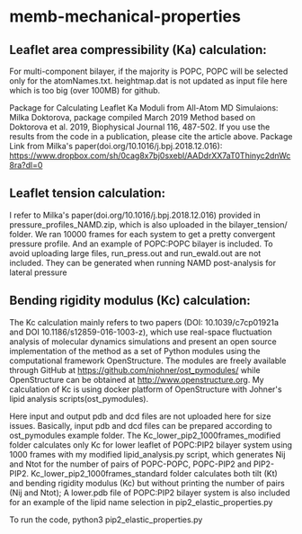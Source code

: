 # memb-mechanical-properties 


Leaflet area compressibility (Ka) calculation:
------------------------

For multi-component bilayer, if the majority is POPC, POPC will be selected only for the atomNames.txt. 
heightmap.dat is not updated as input file here which is too big (over 100MB) for github.

Package for Calculating Leaflet Ka Moduli from All-Atom MD Simulaions:
Milka Doktorova, package compiled March 2019
Method based on Doktorova et al. 2019, Biophysical Journal 116, 487-502.
If you use the results from the code in a publication, please cite the article above.
Package Link from Milka's paper(doi.org/10.1016/j.bpj.2018.12.016): https://www.dropbox.com/sh/0cag8x7bj0sxebl/AADdrXX7aT0Thinyc2dnWc8ra?dl=0



Leaflet tension calculation:
------------------------
I refer to Milka's paper(doi.org/10.1016/j.bpj.2018.12.016) provided in pressure_profiles_NAMD.zip, which is also uploaded in the bilayer_tension/ folder.
We ran 10000 frames for each system to get a pretty convergent pressure profile. And an example of POPC:POPC bilayer is included.
To avoid uploading large files, run_press.out and run_ewald.out are not included. They can be generated when running NAMD post-analysis for lateral pressure


Bending rigidity modulus (Kc) calculation:
------------------------
The Kc calculation mainly refers to two papers (DOI: 10.1039/c7cp01921a and DOI 10.1186/s12859-016-1003-z), which use real-space fluctuation analysis of molecular dynamics simulations and present an open source implementation of the method as a set of Python modules using the computational framework OpenStructure. The modules are freely available through GitHub at https://github.com/njohner/ost_pymodules/ while OpenStructure can be obtained at http://www.openstructure.org. My calculation of Kc is using docker platform of OpenStructure with Johner's lipid analysis scripts(ost_pymodules).

Here input and output pdb and dcd files are not uploaded here for size issues. Basically, input pdb and dcd files can be prepared according to ost_pymodules example folder. The Kc_lower_pip2_1000frames_modified folder calculates only Kc for lower leaflet of POPC:PIP2 bilayer system using 1000 frames with my modified lipid_analysis.py script, which generates Nij and Ntot for the number of pairs of POPC-POPC, POPC-PIP2 and PIP2-PIP2. Kc_lower_pip2_1000frames_standard folder calculates both tilt (Kt) and bending rigidity modulus (Kc) but without printing the number of pairs (Nij and Ntot); A lower.pdb file of POPC:PIP2 bilayer system is also included for an example of the lipid name selection in pip2_elastic_properties.py


To run the code, python3 pip2_elastic_properties.py 
